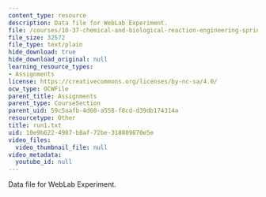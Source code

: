 ```yaml
---
content_type: resource
description: Data file for WebLab Experiment.
file: /courses/10-37-chemical-and-biological-reaction-engineering-spring-2007/10e9b6224987b8af72be318809870e5e_run1.txt
file_size: 32572
file_type: text/plain
hide_download: true
hide_download_original: null
learning_resource_types:
- Assignments
license: https://creativecommons.org/licenses/by-nc-sa/4.0/
ocw_type: OCWFile
parent_title: Assignments
parent_type: CourseSection
parent_uid: 59c5aafb-4d60-a558-f8cd-d39db174314a
resourcetype: Other
title: run1.txt
uid: 10e9b622-4987-b8af-72be-318809870e5e
video_files:
  video_thumbnail_file: null
video_metadata:
  youtube_id: null
---
```

Data file for WebLab Experiment.